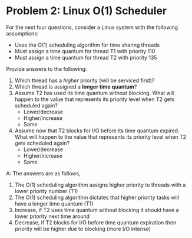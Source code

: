 # Problem 2: Linux O(1) Scheduler

For the next four questions, consider a Linux system with the following assumptions:

- Uses the O(1) scheduling algorithm for time sharing threads
- Must assign a time quantum for thread T1 with priority 110
- Must assign a time quantum for thread T2 with priority 135

Provide answers to the following:

1. Which thread has a *higher* priority (will be serviced first)?
2. Which thread is assigned a **longer time quantum**?
3. Assume T2 has used its time quantum without blocking. What will happen to the value that represents its priority level when T2 gets scheduled again?
   - Lower/decrease
   - Higher/increase
   - Same
4. Assume now that T2 blocks for I/O before its time quantum expired. What will happen to the value that represents its priority level when T2 gets scheduled again?
   - Lower/decrease
   - Higher/increase
   - Same

A: The answers are as follows,

1. The O(1) scheduling algorithm assigns higher priority to threads with a lower priority number (T1)
2. The O(1) scheduling algorithm dictates that higher priority tasks will have a longer time quantum (T1)
3. Increase, if T2 uses time quantum without blocking it should have a lower priority next time around
4. Decrease, if T2 blocks for I/O before time quantum expiration then priority will be higher due to blocking (more I/O intense)
